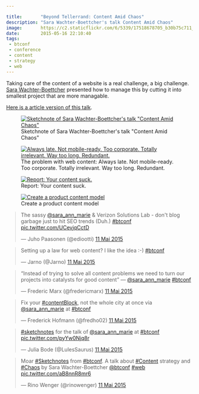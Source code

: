 ```yaml
---

title:       "Beyond Tellerrand: Content Amid Chaos"
description: "Sara Wachter-Boettcher's talk Content Amid Chaos"
image:       https://c2.staticflickr.com/6/5339/17518678705_b30b75c711_z.jpg
date:        2015-05-16 22:10:40
tags:
 - btconf
 - conference
 - content
 - strategy
 - web
---
```


Taking care of the content of a website is a real challenge, a big challenge. [Sara Wachter-Boettcher](https://twitter.com/sara_ann_marie) presented how to manage this by cutting it into smallest project that are more managable.

[Here is a article version of this talk](http://www.sarawb.com/2015/03/02/content-amid-chaos/).

<figure>
  <a href="https://www.flickr.com/photos/alienlebarge/17529583925" title="Sketchnote of Sara Wachter-Boettcher&#x27;s talk &quot;Content Amid Chaos&quot; by Cédric Aellen, sur Flickr"><img src="https://c2.staticflickr.com/6/5326/17529583925_f0f8f511b9_z.jpg" alt="Sketchnote of Sara Wachter-Boettcher&#x27;s talk &quot;Content Amid Chaos&quot;"></a>
  <figcaption>Sketchnote of Sara Wachter-Boettcher&#x27;s talk &quot;Content Amid Chaos&quot;</figcaption>
</figure>

<figure>
  <a href="https://www.flickr.com/photos/alienlebarge/16898379053" title="Always late. Not mobile-ready. Too corporate. Totally irrelevant. Way too long. Redundant. by Cédric Aellen, sur Flickr"><img src="https://c1.staticflickr.com/9/8875/16898379053_a1922bf693_z.jpg" alt="Always late. Not mobile-ready. Too corporate. Totally irrelevant. Way too long. Redundant."></a>
  <figcaption>The problem with web content: Always late. Not mobile-ready. Too corporate. Totally irrelevant. Way too long. Redundant.</figcaption>
</figure>

<figure>
  <a href="https://www.flickr.com/photos/alienlebarge/16896106934" title="Report: Your content suck. by Cédric Aellen, sur Flickr"><img src="https://c1.staticflickr.com/9/8822/16896106934_ed09b29233_z.jpg" alt="Report: Your content suck."></a>
  <figcaption>Report: Your content suck.</figcaption>
</figure>

<figure>
  <a href="https://www.flickr.com/photos/alienlebarge/17520691351" title="Create a product content model by Cédric Aellen, sur Flickr"><img src="https://c2.staticflickr.com/6/5343/17520691351_23ea1c3557_z.jpg" alt="Create a product content model"></a>
  <figcaption>Create a product content model</figcaption>
</figure>

<blockquote class="twitter-tweet" lang="fr"><p lang="en" dir="ltr">The sassy <a href="https://twitter.com/sara_ann_marie">@sara_ann_marie</a> &amp; Verizon Solutions Lab - don&#39;t blog garbage just to hit SEO trends (Duh.) <a href="https://twitter.com/hashtag/btconf?src=hash">#btconf</a> <a href="http://t.co/UCevjqCctD">pic.twitter.com/UCevjqCctD</a></p>&mdash; Juho Paasonen (@ediootti) <a href="https://twitter.com/ediootti/status/597713658953736192">11 Mai 2015</a></blockquote>
<script async src="//platform.twitter.com/widgets.js" charset="utf-8"></script>

<blockquote class="twitter-tweet" lang="fr"><p lang="en" dir="ltr">Setting up a law for web content? I like the idea :-) <a href="https://twitter.com/hashtag/btconf?src=hash">#btconf</a></p>&mdash; Jarno (@Jarno) <a href="https://twitter.com/Jarno/status/597715039815073792">11 Mai 2015</a></blockquote>
<script async src="//platform.twitter.com/widgets.js" charset="utf-8"></script>

<blockquote class="twitter-tweet" lang="fr"><p lang="en" dir="ltr">“Instead of trying to solve all content problems we need to turn our projects into catalysts for good content” — <a href="https://twitter.com/sara_ann_marie">@sara_ann_marie</a> <a href="https://twitter.com/hashtag/btconf?src=hash">#btconf</a></p>&mdash; Frederic Marx (@fredericmarx) <a href="https://twitter.com/fredericmarx/status/597715992127475712">11 Mai 2015</a></blockquote>
<script async src="//platform.twitter.com/widgets.js" charset="utf-8"></script>

<blockquote class="twitter-tweet" lang="fr"><p lang="en" dir="ltr">Fix your <a href="https://twitter.com/hashtag/contentBlock?src=hash">#contentBlock</a>, not the whole city at once via <a href="https://twitter.com/sara_ann_marie">@sara_ann_marie</a> at <a href="https://twitter.com/hashtag/btconf?src=hash">#btconf</a></p>&mdash; Frederick Hofmann (@fredho02) <a href="https://twitter.com/fredho02/status/597716245509701633">11 Mai 2015</a></blockquote>
<script async src="//platform.twitter.com/widgets.js" charset="utf-8"></script>

<blockquote class="twitter-tweet" lang="fr"><p lang="en" dir="ltr"><a href="https://twitter.com/hashtag/sketchnotes?src=hash">#sketchnotes</a> for the talk of <a href="https://twitter.com/sara_ann_marie">@sara_ann_marie</a> at <a href="https://twitter.com/hashtag/btconf?src=hash">#btconf</a> <a href="http://t.co/pyYw0Njq8r">pic.twitter.com/pyYw0Njq8r</a></p>&mdash; Julia Bode (@LulesSaurus) <a href="https://twitter.com/LulesSaurus/status/597732543706857472">11 Mai 2015</a></blockquote>
<script async src="//platform.twitter.com/widgets.js" charset="utf-8"></script>

<blockquote class="twitter-tweet" lang="fr"><p lang="en" dir="ltr">Moar <a href="https://twitter.com/hashtag/Sketchnotes?src=hash">#Sketchnotes</a> from <a href="https://twitter.com/hashtag/btconf?src=hash">#btconf</a>. A talk about <a href="https://twitter.com/hashtag/Content?src=hash">#Content</a> strategy and <a href="https://twitter.com/hashtag/Chaos?src=hash">#Chaos</a> by Sara Wachter-Boettcher&#10;&#10;<a href="https://twitter.com/btconf">@btconf</a> <a href="https://twitter.com/hashtag/web?src=hash">#web</a> <a href="http://t.co/aB8nnR8mr6">pic.twitter.com/aB8nnR8mr6</a></p>&mdash; Rino Wenger (@rinowenger) <a href="https://twitter.com/rinowenger/status/597735665279840256">11 Mai 2015</a></blockquote>
<script async src="//platform.twitter.com/widgets.js" charset="utf-8"></script>
